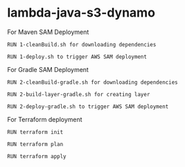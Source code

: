 # lambda-java-s3-dynamo

For Maven SAM Deployment

    RUN 1-cleanBuild.sh for downloading dependencies

    RUN 1-deploy.sh to trigger AWS SAM deployment

For Gradle SAM Deployment

    RUN 2-cleanBuild-gradle.sh for downloading dependencies

    RUN 2-build-layer-gradle.sh for creating layer

    RUN 2-deploy-gradle.sh to trigger AWS SAM deployment

For Terraform deployment
    
    RUN terraform init
    
    RUN terraform plan
    
    RUN terraform apply


